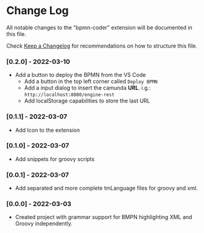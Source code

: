 # Change Log

All notable changes to the "bpmn-coder" extension will be documented in this file.

Check [Keep a Changelog](http://keepachangelog.com/) for recommendations on how to structure this file.

### [0.2.0] - 2022-03-10

- Add a button to deploy the BPMN from the VS Code
    - Add a button in the top left corner called `Deploy BPMN`
    - Add a input dialog to insert the camunda **URL**. i.g.: `http://localhost:8080/engine-rest`
    - Add localStorage capabilities to store the last URL

### [0.1.1] - 2022-03-07

- Add Icon to the extension

### [0.1.0] - 2022-03-07

- Add snippets for groovy scripts

### [0.0.1] - 2022-03-07

- Add separated and more complete tmLanguage files for groovy and xml.

### [0.0.0] - 2022-03-03

- Created project with grammar support for BMPN highlighting XML and Groovy independently.
